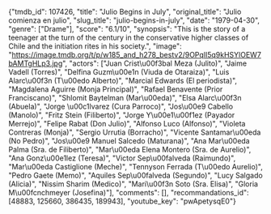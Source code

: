 {"tmdb_id": 107426, "title": "Julio Begins in July", "original_title": "Julio comienza en julio", "slug_title": "julio-begins-in-july", "date": "1979-04-30", "genre": ["Drame"], "score": "6.1/10", "synopsis": "This is the story of a teenager at the turn of the century in the conservative higher classes of Chile and the initiation rites in his society.", "image": "https://image.tmdb.org/t/p/w185_and_h278_bestv2/9OPqlI5q9kHSYlOEW7bAMTgHLp3.jpg", "actors": ["Juan Crist\u00f3bal Meza (Julito)", "Jaime Vadell (Torres)", "Delfina Guzm\u00e1n (Viuda de Otaraiza)", "Luis Alarc\u00f3n (T\u00edo Alberto)", "Marcial Edwards (El periodista)", "Magdalena Aguirre (Monja Principal)", "Rafael Benavente (Prior Franciscano)", "Shlomit Baytelman (Mar\u00eda)", "Elsa Alarc\u00f3n (Abuela)", "Jorge \u00c1lvarez (Cura Parroco)", "Jos\u00e9 Cabello (Manolo)", "Fritz Stein (Filiberto)", "Jorge Y\u00e1\u00f1ez (Payador Merrejo)", "Felipe Rabat (Don Julio)", "Alfonso Luco (Alfonso)", "Violeta Contreras (Monja)", "Sergio Urrutia (Borracho)", "Vicente Santamar\u00eda (No Pedro)", "Jos\u00e9 Manuel Salcedo (Maturana)", "Ana Mar\u00eda Palma (Sra. de Filiberto)", "Mar\u00eda Elena Montero (Sra. de Aurelio)", "Ana Gonz\u00e1lez (Teresa)", "Victor Sep\u00falveda (Raimundo)", "Mar\u00eda Castiglione (Meche)", "Tennyson Ferrada (T\u00edo Aurelio)", "Pedro Gaete (Memo)", "Aquiles Sep\u00falveda (Segundo)", "Lucy Salgado (Alicia)", "Nissim Sharim (Medico)", "Mari\u00f3n Soto (Sra. Elisa)", "Gloria M\u00fcnchmeyer (Josefina)"], "comments": [], "recommandations_id": [48883, 125660, 386435, 189943], "youtube_key": "pwApetysqE0"}